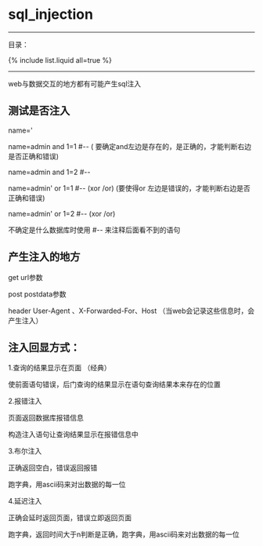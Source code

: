 # sql_injection

---

目录：

{% include list.liquid all=true %}

---

web与数据交互的地方都有可能产生sql注入

## 测试是否注入

name=' 

name=admin and 1=1 #--       ( 要确定and左边是存在的，是正确的，才能判断右边是否正确和错误)

name=admin and 1=2 #--

name=admin' or 1=1 #--      (xor /or)    (要使得or 左边是错误的，才能判断右边是否正确和错误)

name=admin' or 1=2 #--      (xor /or) 

不确定是什么数据库时使用 #-- 来注释后面看不到的语句



##  产生注入的地方

get   url参数

post  postdata参数

header   User-Agent 、X-Forwarded-For、Host    （当web会记录这些信息时，会产生注入）







## 注入回显方式：

1.查询的结果显示在页面 （经典）

使前面语句错误，后门查询的结果显示在语句查询结果本来存在的位置

2.报错注入

页面返回数据库报错信息

构造注入语句让查询结果显示在报错信息中

3.布尔注入

正确返回空白，错误返回报错

跑字典，用ascii码来对出数据的每一位

4.延迟注入

正确会延时返回页面，错误立即返回页面

跑字典，返回时间大于n判断是正确，跑字典，用ascii码来对出数据的每一位


